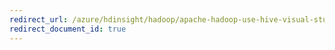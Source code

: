 ```yaml
---
redirect_url: /azure/hdinsight/hadoop/apache-hadoop-use-hive-visual-studio
redirect_document_id: true
---
```

